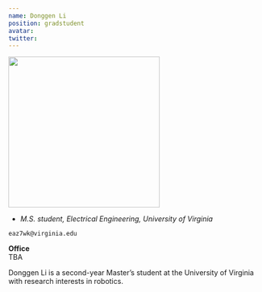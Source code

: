 ```yaml
---
name: Donggen Li
position: gradstudent
avatar: 
twitter:
---
```


<img width="300" src="{{site.baseurl}}/images/people/{{page.avatar}}" data-action="zoom">

- _M.S. student, Electrical Engineering, University of Virginia_<br>

<i class="fa fa-envelope-o"></i> `eaz7wk@virginia.edu`

**Office**<br>
TBA

Donggen Li is a second-year Master’s student at the University of Virginia with research interests in robotics.
